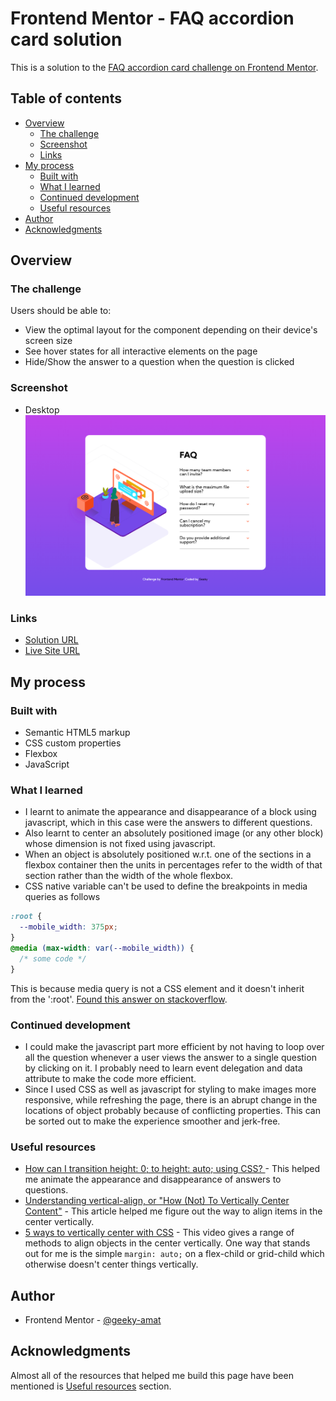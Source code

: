 # Frontend Mentor - FAQ accordion card solution

This is a solution to the [FAQ accordion card challenge on Frontend Mentor](https://www.frontendmentor.io/challenges/faq-accordion-card-XlyjD0Oam).

## Table of contents

- [Overview](#overview)
  - [The challenge](#the-challenge)
  - [Screenshot](#screenshot)
  - [Links](#links)
- [My process](#my-process)
  - [Built with](#built-with)
  - [What I learned](#what-i-learned)
  - [Continued development](#continued-development)
  - [Useful resources](#useful-resources)
- [Author](#author)
- [Acknowledgments](#acknowledgments)

## Overview

### The challenge

Users should be able to:

- View the optimal layout for the component depending on their device's screen size
- See hover states for all interactive elements on the page
- Hide/Show the answer to a question when the question is clicked

### Screenshot

- Desktop
  ![](./screenshot_desktop.png)


### Links

- [Solution URL](https://github.com/geeky-amat/faq-accordion-card-main)
- [Live Site URL](https://geeky-amat.github.io/faq-accordion-card-main/)

## My process

### Built with

- Semantic HTML5 markup
- CSS custom properties
- Flexbox
- JavaScript


### What I learned

- I learnt to animate the appearance and disappearance of a block using javascript, which in this case were the answers to different questions.
- Also learnt to center an absolutely positioned image (or any other block) whose dimension is not fixed using javascript.
- When an object is absolutely positioned w.r.t. one of the sections in a flexbox container then the units in percentages refer to the width of that section rather than the width of the whole flexbox.
- CSS native variable can't be used to define the breakpoints in media queries as follows
```css
:root {
  --mobile_width: 375px;
}
@media (max-width: var(--mobile_width)) {
  /* some code */
}
```
This is because media query is not a CSS element and it doesn't inherit from the ':root'. [Found this answer on stackoverflow](https://stackoverflow.com/a/40723269/16570555). 

### Continued development

- I could make the javascript part more efficient by not having to loop over all the question whenever a user views the answer to a single question by clicking on it. I probably need to learn event delegation and data attribute to make the code more efficient.
- Since I used CSS as well as javascript for styling to make images more responsive, while refreshing the page, there is an abrupt change in the locations of object probably because of conflicting properties. This can be sorted out to make the experience smoother and jerk-free.


### Useful resources

- [How can I transition height: 0; to height: auto; using CSS?
](https://stackoverflow.com/a/3149710/16570555) - This helped me animate the appearance and disappearance of answers to questions.
- [Understanding vertical-align, or "How (Not) To Vertically Center Content"](http://phrogz.net/css/vertical-align/index.html) - This article helped me figure out the way to align items in the center vertically.
- [5 ways to vertically center with CSS](https://www.youtube.com/watch?v=qJVVZYTYA9U) - This video gives a range of methods to align objects in the center vertically. One way that stands out for me is the simple `margin: auto;` on a flex-child or grid-child which otherwise doesn't center things vertically.

## Author

- Frontend Mentor - [@geeky-amat](https://www.frontendmentor.io/profile/geeky-amat)


## Acknowledgments

Almost all of the resources that helped me build this page have been mentioned is [Useful resources](#useful-resources) section.
